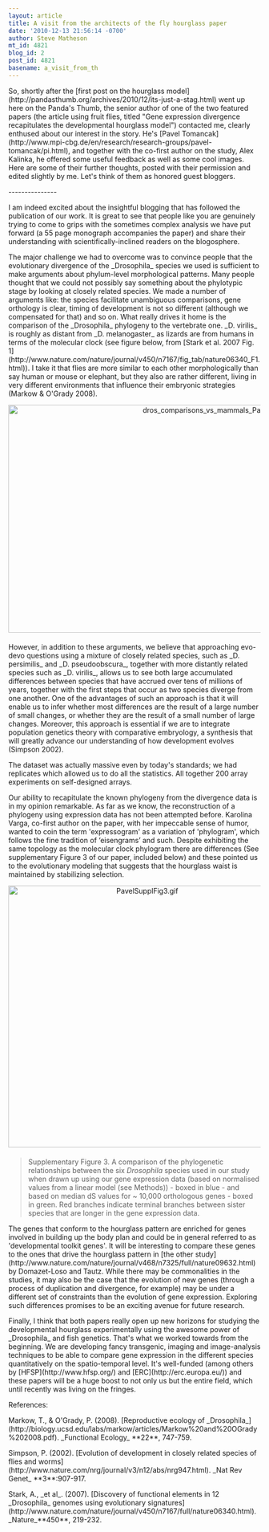 ```yaml
---
layout: article
title: A visit from the architects of the fly hourglass paper
date: '2010-12-13 21:56:14 -0700'
author: Steve Matheson
mt_id: 4821
blog_id: 2
post_id: 4821
basename: a_visit_from_th
---
```

<p>So, shortly after the [first post on the hourglass model](http://pandasthumb.org/archives/2010/12/its-just-a-stag.html) went up here on the Panda's Thumb, the senior author of one of the two featured papers (the article using fruit flies, titled &quot;Gene expression divergence recapitulates the developmental hourglass model&quot;) contacted me, clearly enthused about our interest in the story. He's [Pavel Tomancak](http://www.mpi-cbg.de/en/research/research-groups/pavel-tomancak/pi.html), and together with the co-first author on the study, Alex Kalinka, he offered some useful feedback as well as some cool images. Here are some of their further thoughts, posted with their permission and edited slightly by me. Let's think of them as honored guest bloggers.</p>

<p>---------------</p>


<p>I am indeed excited about the insightful blogging that has followed the publication of our work. It is great to see that people like you are genuinely trying to come to grips with the sometimes complex analysis we have put forward (a 55 page monograph accompanies the paper) and share their understanding with scientifically-inclined readers on the blogosphere.</p>


<p>The major challenge we had to overcome was to convince people that the evolutionary divergence of the _Drosophila_ species we used is sufficient to make arguments about phylum-level morphological patterns. Many people thought that we could not possibly say something about the phylotypic stage by looking at closely related species. We made a number of arguments like: the species facilitate unambiguous comparisons, gene orthology is clear, timing of development is not so different (although we compensated for that) and so on. What really drives it home is the comparison of the _Drosophila_ phylogeny to the vertebrate one. _D. virilis_ is roughly as distant from _D. melanogaster_ as lizards are from humans in terms of the molecular clock (see figure below, from [Stark et al. 2007 Fig. 1](http://www.nature.com/nature/journal/v450/n7167/fig_tab/nature06340_F1.html)). I take it that flies are more similar to each other morphologically than say human or mouse or elephant, but they also are rather different, living in very different environments that influence their embryonic strategies (Markow & O'Grady 2008).</p>

<img src="http://pandasthumb.org/archives/2010/12/13/dros_comparisons_vs_mammals_Pavel.jpg" alt="dros_comparisons_vs_mammals_Pavel.jpg" width="800" height="454" style="text-align: center; display: block; margin: 0 auto 20px;" class="mt-image-center" />


<p>However, in addition to these arguments, we believe that approaching evo-devo questions using a mixture of closely related species, such as _D. persimilis_ and _D. pseudoobscura_, together with more distantly related species such as _D. virilis_, allows us to see both large accumulated differences between species that have accrued over tens of millions of years, together with the first steps that occur as two species diverge from one another. One of the advantages of such an approach is that it will enable us to infer whether most differences are the result of a large number of small changes, or whether they are the result of a small number of large changes. Moreover, this approach is essential if we are to integrate population genetics theory with comparative embryology, a synthesis that will greatly advance our understanding of how development evolves (Simpson 2002).</p>


<p>The dataset was actually massive even by today's standards; we had replicates which allowed us to do all the statistics. All together 200 array experiments on self-designed arrays. </p>


<p>Our ability to recapitulate the known phylogeny from the divergence data is in my opinion remarkable. As far as we know, the reconstruction of a phylogeny using expression data has not been attempted before. Karolina Varga, co-first author on the paper, with her impeccable sense of humor, wanted to coin the term 'expressogram' as a variation of 'phylogram', which follows the fine tradition of &lsquo;eisengrams&rsquo; and such. Despite exhibiting the same topology as the molecular clock phylogram there are differences (See supplementary Figure 3 of our paper, included below) and these pointed us to the evolutionary modeling that suggests that the hourglass waist is maintained by stabilizing selection.</p>

<img src="http://pandasthumb.org/archives/2010/12/13/PavelSupplFig3.gif" alt="PavelSupplFig3.gif" width="539" height="522" style="text-align: center; display: block; margin: 0 auto 20px;" class="mt-image-center" />

> Supplementary Figure 3. A comparison of the phylogenetic relationships between the six _Drosophila_ species used in our study when drawn up using our gene expression data (based on normalised values from a linear model (see Methods)) - boxed in blue - and based on median dS values for ~ 10,000 orthologous genes - boxed in green. Red branches indicate terminal branches between sister species that are longer in the gene expression data.


<p>The genes that conform to the hourglass pattern are enriched for genes involved in building up the body plan and could be in general referred to as 'developmental toolkit genes'. It will be interesting to compare these genes to the ones that drive the hourglass pattern in [the other study](http://www.nature.com/nature/journal/v468/n7325/full/nature09632.html) by Domazet-Loso and Tautz. While there may be commonalities in the studies, it may also be the case that the evolution of new genes (through a process of duplication and divergence, for example) may be under a different set of constraints than the evolution of gene expression. Exploring such differences promises to be an exciting avenue for future research.</p>


<p>Finally, I think that both papers really open up new horizons for studying the developmental hourglass experimentally using the awesome power of _Drosophila_ and fish genetics. That's what we worked towards from the beginning. We are developing fancy transgenic, imaging and image-analysis techniques to be able to compare gene expression in the different species quantitatively on the spatio-temporal level. It's well-funded (among others by [HFSP](http://www.hfsp.org/) and [ERC](http://erc.europa.eu/)) and these papers will be a huge boost to not only us but the entire field, which until recently was living on the fringes.</p>


<p>References:</p>


<p>Markow, T., & O'Grady, P. (2008). [Reproductive ecology of _Drosophila_](http://biology.ucsd.edu/labs/markow/articles/Markow%20and%20OGrady%202008.pdf). _Functional Ecology_ **22**, 747-759.</p>


<p>Simpson, P. (2002). [Evolution of development in closely related species of flies and worms](http://www.nature.com/nrg/journal/v3/n12/abs/nrg947.html). _Nat Rev Genet_ **3**:907-917.</p>


<p>Stark, A., _et al_. (2007). [Discovery of functional elements in 12 _Drosophila_ genomes using evolutionary signatures](http://www.nature.com/nature/journal/v450/n7167/full/nature06340.html). _Nature_**450**, 219-232.</p>
